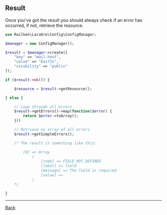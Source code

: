 ## Result

Once you've got the result you should always check if an error has occurred, if not, retrieve the resource.

```php
use Railken\LaraOre\Config\ConfigManager;

$manager = new ConfigManager();

$result = $manager->create([
    "key" => "mail.host",
    "value" => "bxz?}n",
    "visibility" => "public"
]);

if ($result->ok()) {

    $resource = $result->getResource();

} else {

    // Loop through all errors
    $result->getErrors()->map(function($error) {
        return $error->toArray();
    }))

    // Retrieve an array of all errors
    $result->getSimpleErrors();

    /* The result is something like this:

        [0] => Array
            (
                [code] => FIELD_NOT_DEFINED
                [label] => field
                [message] => The field is required
                [value] =>
            )
    */

}
```

---
[Back](index.md)